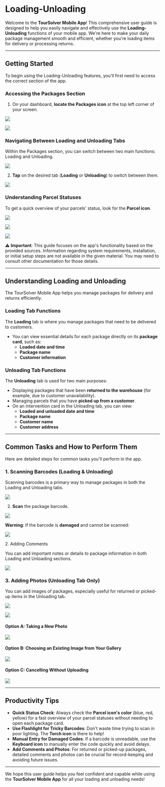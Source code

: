 # Loading-Unloading

Welcome to the **TourSolver Mobile App**! This comprehensive user guide is designed to help you easily navigate and effectively use the **Loading-Unloading** functions of your mobile app. We're here to make your daily package management smooth and efficient, whether you're loading items for delivery or processing returns.

***

## Getting Started

To begin using the Loading-Unloading features, you'll first need to access the correct section of the app.

### Accessing the Packages Section

1. On your dashboard, **locate the Packages icon** at the top left corner of your screen.

![](<../../.gitbook/assets/Package-Loading and Unloading_timestamp_0_to_04–0_to_08.gif>)

![](<../../.gitbook/assets/Package-Loading and Unloading_timestamp_0_to_04–0_to_08 (1).gif>)

### Navigating Between Loading and Unloading Tabs

Within the Packages section, you can switch between two main functions: Loading and Unloading.

![](<../../.gitbook/assets/Package-Loading and Unloading_timestamp_0_to_21–0_to_27.gif>)

2. **Tap** on the desired tab (**Loading** or **Unloading**) to switch between them.

![](<../../.gitbook/assets/Package-Loading and Unloading_timestamp_0_to_21–0_to_27 (1).gif>)

### Understanding Parcel Statuses

To get a quick overview of your parcels' status, look for the **Parcel icon**.

![](<../../.gitbook/assets/Package-Loading and Unloading_timestamp_0_to_21–0_to_27 (2).gif>)

![](<../../.gitbook/assets/Package-Loading and Unloading_timestamp_0_to_37–0_to_47.gif>)

![](<../../.gitbook/assets/Package-Loading and Unloading_timestamp_0_to_37–0_to_47 (1).gif>)

⚠️ **Important**: This guide focuses on the app's functionality based on the provided sources. Information regarding system requirements, installation, or initial setup steps are not available in the given material. You may need to consult other documentation for those details.

***

## Understanding Loading and Unloading

The TourSolver Mobile App helps you manage packages for delivery and returns efficiently.

### Loading Tab Functions

The **Loading** tab is where you manage packages that need to be delivered to customers.

* You can view essential details for each package directly on its **package card**, such as:
  * **Loaded date and time**
  * **Package name**
  * **Customer information**

### Unloading Tab Functions

The **Unloading** tab is used for two main purposes:

* Displaying packages that have been **returned to the warehouse** (for example, due to customer unavailability).
* Managing parcels that you have **picked up from a customer**.
* On an intervention card in the Unloading tab, you can view:
  * **Loaded and unloaded date and time**
  * **Package name**
  * **Customer name**
  * **Customer address**

***

## Common Tasks and How to Perform Them

Here are detailed steps for common tasks you'll perform in the app.

### 1. Scanning Barcodes (Loading & Unloading)

Scanning barcodes is a primary way to manage packages in both the Loading and Unloading tabs.

![](<../../.gitbook/assets/Package-Loading and Unloading_timestamp_0_to_21–0_to_27 (3).gif>)

2. **Scan** the package barcode.

![](<../../.gitbook/assets/Package-Loading and Unloading_timestamp_1_to_36–1_to_43.gif>)

**Warning**: If the barcode is **damaged** and cannot be scanned:

![](<../../.gitbook/assets/Package-Loading and Unloading_timestamp_1_to_51–1_to_56.gif>)

2\. Adding Comments

You can add important notes or details to package information in both Loading and Unloading sections.



![](<../../.gitbook/assets/Loaded successfully (2).png>)

### 3. Adding Photos (Unloading Tab Only)

You can add images of packages, especially useful for returned or picked-up items in the Unloading tab.

![](<../../.gitbook/assets/Loaded successfully (3).png>)

![](<../../.gitbook/assets/Add photos.png>)

#### Option A: Taking a New Photo

![](<../../.gitbook/assets/Loaded successfully (4).png>)

#### Option B: Choosing an Existing Image from Your Gallery

![](<../../.gitbook/assets/Package-Loading and Unloading_timestamp_4_to_34–4_to_40.gif>)

#### Option C: Cancelling Without Uploading

![](<../../.gitbook/assets/Package-Loading and Unloading_timestamp_4_to_02–4_to_24.gif>)

***

## Productivity Tips

* **Quick Status Check**: Always check the **Parcel icon's color** (blue, red, yellow) for a fast overview of your parcel statuses without needing to open each package card.
* **Use Flashlight for Tricky Barcodes**: Don't waste time trying to scan in poor lighting. The **Torch icon** is there to help!
* **Manual Entry for Damaged Codes**: If a barcode is unreadable, use the **Keyboard icon** to manually enter the code quickly and avoid delays.
* **Add Comments and Photos**: For returned or picked-up packages, detailed comments and photos can be crucial for record-keeping and avoiding future issues.

***

We hope this user guide helps you feel confident and capable while using the **TourSolver Mobile App** for all your loading and unloading needs!
